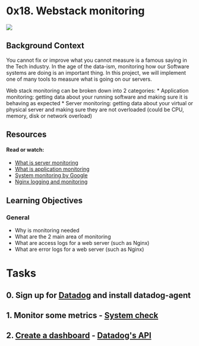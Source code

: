 # 0x18. Webstack monitoring

![](https://s3.amazonaws.com/intranet-projects-files/holbertonschool-sysadmin_devops/281/hb3pAsO.png)

## Background Context

You cannot fix or improve what you cannot measure is a famous saying in the Tech industry. In the age of the data-ism, monitoring how our Software systems are doing is an important thing. In this project, we will implement one of many tools to measure what is going on our servers.

Web stack monitoring can be broken down into 2 categories:
    * Application monitoring: getting data about your running software and making sure it is behaving as expected
    * Server monitoring: getting data about your virtual or physical server and making sure they are not overloaded (could be CPU, memory, disk or network overload)


## Resources
#### Read or watch:

* [What is server monitoring](https://www.sumologic.com/glossary/server-monitoring/)
* [What is application monitoring](https://en.wikipedia.org/wiki/Application_performance_management)
* [System monitoring by Google](https://landing.google.com/sre/sre-book/chapters/monitoring-distributed-systems/)
* [Nginx logging and monitoring](https://docs.nginx.com/nginx/admin-guide/monitoring/logging/)


## Learning Objectives

### General
* Why is monitoring needed
* What are the 2 main area of monitoring
* What are access logs for a web server (such as Nginx)
* What are error logs for a web server (such as Nginx)

# Tasks

## 0. Sign up for [Datadog](https://www.datadoghq.com/) and install datadog-agent
## 1. Monitor some metrics - [System check](https://docs.datadoghq.com/integrations/system/)
## 2. [Create a dashboard](./2-setup_datadog) - [Datadog's API](https://docs.datadoghq.com/api/v1/dashboards/#get-all-dashboards)
